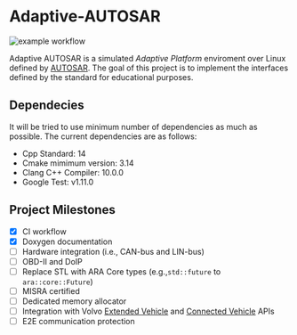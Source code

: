 # Adaptive-AUTOSAR
![example workflow](https://github.com/langroodi/Adaptive-AUTOSAR/actions/workflows/cmake.yml/badge.svg)

Adaptive AUTOSAR is a simulated _Adaptive Platform_ enviroment over Linux defined by [AUTOSAR](https://www.autosar.org/standards/adaptive-platform/). The goal of this project is to implement the interfaces defined by the standard for educational purposes.

## Dependecies

It will be tried to use minimum number of dependencies as much as possible. The current dependencies are as follows:

- Cpp Standard: 14
- Cmake mimimum version: 3.14
- Clang C++ Compiler: 10.0.0
- Google Test: v1.11.0

## Project Milestones

- [x] CI workflow
- [x] Doxygen documentation
- [ ] Hardware integration (i.e., CAN-bus and LIN-bus)
- [ ] OBD-II and DoIP
- [ ] Replace STL with ARA Core types (e.g.,`std::future` to `ara::core::Future`)
- [ ] MISRA certified
- [ ] Dedicated memory allocator
- [ ] Integration with Volvo [Extended Vehicle](https://developer.volvocars.com/volvo-api/extended-vehicle/) and [Connected Vehicle](https://developer.volvocars.com/volvo-api/connected-vehicle/) APIs
- [ ] E2E communication protection
